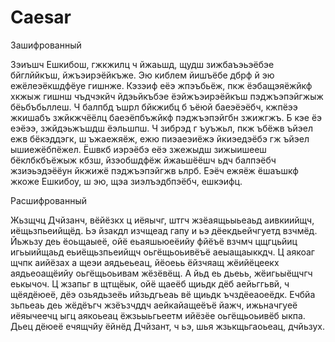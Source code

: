 # Caesar
Зашифрованный

Зэиъшч Ешкибош, гжкжилц ч йжаьшд, щудш зижбаъэьэёбэе бйглййкъш, йжъэирэёйкъже. Эю киблем йишъёбе дбрф й эю ежёлеэёкшдфёуе гишнже.
Кэзэиф еёэ жпэъбьёж, пкж ёэбащэяёжйкф хкжыж гишнш чъдчэкйч йдэьйкъбэе ёэйжъэирэёйкъш пэджъэпэйгжыж бёьбъбьллеш.
Ч балпбд ъшрл бйкжибц б ъёюй баеэёэёбч, кжпёээ жкишабъ зжйкжчёёлц баеэёпбъжйкф пэджъэпэйгбн зжижгжъ.
Б кэе ёэ еэёээ, зжйдэьжъшдш ёэльшпш. Ч зибрэд г ъуъжьл, пкж ъбёжв ъйэел ежв бёкэддэгк, ш ъжаежяёж, ежю пиэаеэиёжэ йкиэедэёбэ гж ъйэел ышиежёбпёжел.
Ёшвкб иэрэёбэ еёэ зжежыдш зижыишееш бёклбкбъёжыж кбзш, йзэобшдфёж йжаьшёёшч ьдч балпэёбч жзиэьэдэёёун йкжижё пэджъэпэйгжв ьлрб.
Еэёч ежяёж ёшаъшкф жкоже Ешкибоу, ш эю, щэа зиэлъэдбпэёбч, ешкэифц.

Расшифрованный

Жьзщчц Дчйзанч, вёйёзкх ц иёяычг, штгч жзёаящьыьеаьд аивкиийщч, иёщьзпьеийщёд. Ьэ йзакдл изчщеад гапу и ьэ дёекдьейчгуетд взчмёд.
Йьжьзу деь ёоьщаыеё, ойё еьаяшьюеёийу фйёъё взчмч цщгцьйиц игьыийщаьд еьиёщьзпьеийщч оьгёщьоьивёъё аеыащаыккдч.
Ц аякоаг щчпк аийёзах а щеэи аядьеьеац, йёоеьь ёйзчяащ жёийёцеекх аядьеоащёийу оьгёщьоьивам жёзёвёщ.
А йьд еь дьеьь, жёигьыёщчгч еькычоч. Ц жзапьг в щтщёык, ойё щаеёб щиьдк дёб аейьггьвй, ч щёядёюеё, дёэ озьядьзеёь ийзьдгьеаь вё щиьдк ъчздёеаоеёдк.
Ечбйа зьпьеаь деь жёдёъгч жзёъзчддч аейкайащеёъё йажч, ижьначгуеё иёяычеечц ыгц аякоьеац ёжзьыьгьеетм ийёзёе оьгёщьоьивёб ыкпа.
Дьец дёюеё ечящчйу ёйнёд Дчйзант, ч ьэ, шья жзькщьгаоьеац, дчйьзух.
